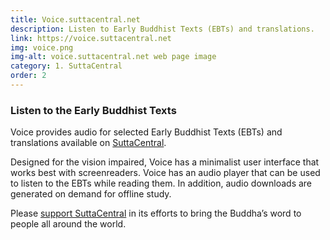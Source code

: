 ```yaml
---
title: Voice.suttacentral.net
description: Listen to Early Buddhist Texts (EBTs) and translations.
link: https://voice.suttacentral.net
img: voice.png
img-alt: voice.suttacentral.net web page image
category: 1. SuttaCentral
order: 2
---
```

### Listen to the Early Buddhist Texts
Voice
provides audio for selected
Early Buddhist Texts (EBTs) and translations available on 
[SuttaCentral](https://suttacentral.net).

Designed for the vision impaired, 
Voice
has a minimalist
user interface that works best with screenreaders.
Voice has an audio player that can be used to
listen to the EBTs while reading them. 
In addition, audio downloads are generated on demand for offline study.

Please [support SuttaCentral](https://suttacentral.net/donations)
in its efforts to bring the Buddha’s word to people all around the world.



